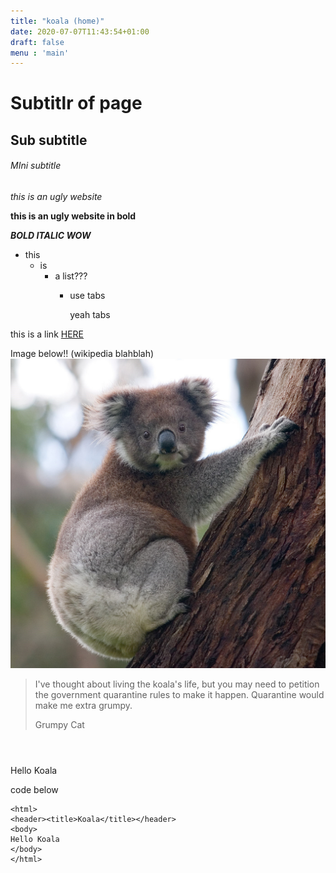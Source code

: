 ```yaml
---
title: "koala (home)"
date: 2020-07-07T11:43:54+01:00
draft: false
menu : 'main'
---
```


# Subtitlr of page
## Sub subtitle 
###### MIni subtitle

_this is an ugly website_ 

__this is an ugly website in bold__

_**BOLD ITALIC WOW**_

- this
  - is 
    - a list???
    	- use tabs 
    		
    		 yeah tabs

this is a link [HERE](http://www.koalastothemax.com/)

Image below!! (wikipedia blahblah)
![IMAGE HERE](k.jpg)

> I've thought about living the koala's life, but you may need to petition the government quarantine rules to make it happen. Quarantine would make me extra grumpy.
> 
> Grumpy Cat

<html>
<header><title>Koala</title></header>
<body>
Hello Koala
</body>
</html>

code below 

```
<html>
<header><title>Koala</title></header>
<body>
Hello Koala
</body>
</html>
```




